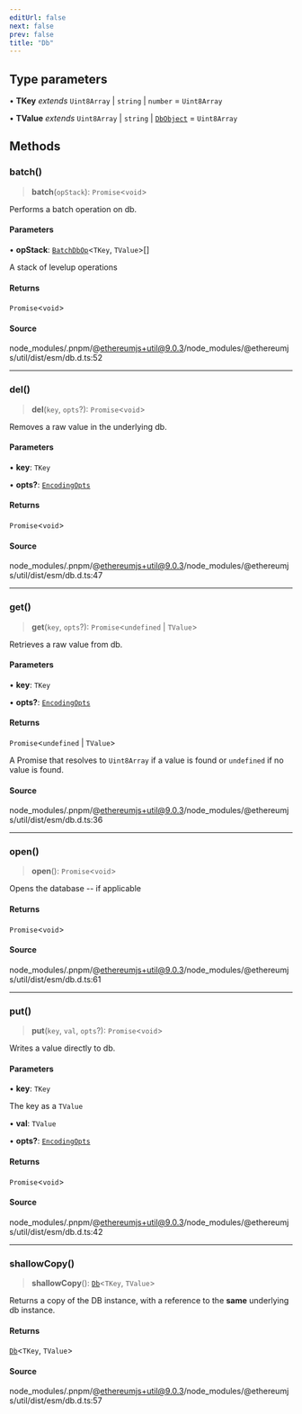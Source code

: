 ```yaml
---
editUrl: false
next: false
prev: false
title: "Db"
---
```


## Type parameters

• **TKey** *extends* `Uint8Array` \| `string` \| `number` = `Uint8Array`

• **TValue** *extends* `Uint8Array` \| `string` \| [`DbObject`](/reference/tevm/utils/type-aliases/dbobject/) = `Uint8Array`

## Methods

### batch()

> **batch**(`opStack`): `Promise`\<`void`\>

Performs a batch operation on db.

#### Parameters

• **opStack**: [`BatchDbOp`](/reference/tevm/utils/type-aliases/batchdbop/)\<`TKey`, `TValue`\>[]

A stack of levelup operations

#### Returns

`Promise`\<`void`\>

#### Source

node\_modules/.pnpm/@ethereumjs+util@9.0.3/node\_modules/@ethereumjs/util/dist/esm/db.d.ts:52

***

### del()

> **del**(`key`, `opts`?): `Promise`\<`void`\>

Removes a raw value in the underlying db.

#### Parameters

• **key**: `TKey`

• **opts?**: [`EncodingOpts`](/reference/tevm/utils/type-aliases/encodingopts/)

#### Returns

`Promise`\<`void`\>

#### Source

node\_modules/.pnpm/@ethereumjs+util@9.0.3/node\_modules/@ethereumjs/util/dist/esm/db.d.ts:47

***

### get()

> **get**(`key`, `opts`?): `Promise`\<`undefined` \| `TValue`\>

Retrieves a raw value from db.

#### Parameters

• **key**: `TKey`

• **opts?**: [`EncodingOpts`](/reference/tevm/utils/type-aliases/encodingopts/)

#### Returns

`Promise`\<`undefined` \| `TValue`\>

A Promise that resolves to `Uint8Array` if a value is found or `undefined` if no value is found.

#### Source

node\_modules/.pnpm/@ethereumjs+util@9.0.3/node\_modules/@ethereumjs/util/dist/esm/db.d.ts:36

***

### open()

> **open**(): `Promise`\<`void`\>

Opens the database -- if applicable

#### Returns

`Promise`\<`void`\>

#### Source

node\_modules/.pnpm/@ethereumjs+util@9.0.3/node\_modules/@ethereumjs/util/dist/esm/db.d.ts:61

***

### put()

> **put**(`key`, `val`, `opts`?): `Promise`\<`void`\>

Writes a value directly to db.

#### Parameters

• **key**: `TKey`

The key as a `TValue`

• **val**: `TValue`

• **opts?**: [`EncodingOpts`](/reference/tevm/utils/type-aliases/encodingopts/)

#### Returns

`Promise`\<`void`\>

#### Source

node\_modules/.pnpm/@ethereumjs+util@9.0.3/node\_modules/@ethereumjs/util/dist/esm/db.d.ts:42

***

### shallowCopy()

> **shallowCopy**(): [`Db`](/reference/tevm/utils/interfaces/db/)\<`TKey`, `TValue`\>

Returns a copy of the DB instance, with a reference
to the **same** underlying db instance.

#### Returns

[`Db`](/reference/tevm/utils/interfaces/db/)\<`TKey`, `TValue`\>

#### Source

node\_modules/.pnpm/@ethereumjs+util@9.0.3/node\_modules/@ethereumjs/util/dist/esm/db.d.ts:57
